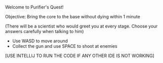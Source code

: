 Welcome to Purifier's Quest!

Objective:
Bring the core to the base without dying within 1 minute

(There will be a scientist who would greet you at every stage. Choose your answers carefully when talking to him)

- Use WASD to move around
- Collect the gun and use SPACE to shoot at enemies


[USE INTELLIJ TO RUN THE CODE IF ANY OTHER IDE IS NOT WORKING]
